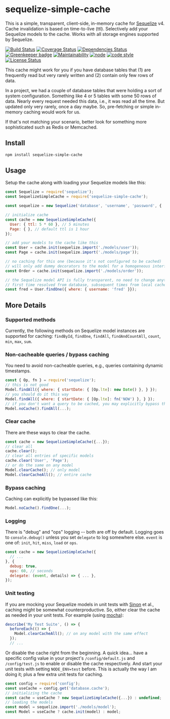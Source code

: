 # sequelize-simple-cache

This is a simple, transparent, client-side, in-memory cache for [Sequelize](https://github.com/sequelize/sequelize) v4.
Cache invalidation is based on time-to-live (ttl).
Selectively add your Sequelize models to the cache.
Works with all storage engines supported by Sequelize.

[![Build Status](https://travis-ci.org/frankthelen/sequelize-simple-cache.svg?branch=master)](https://travis-ci.org/frankthelen/sequelize-simple-cache)
[![Coverage Status](https://coveralls.io/repos/github/frankthelen/sequelize-simple-cache/badge.svg?branch=master)](https://coveralls.io/github/frankthelen/sequelize-simple-cache?branch=master)
[![Dependencies Status](https://david-dm.org/frankthelen/sequelize-simple-cache.svg)](https://david-dm.org/frankthelen/sequelize-simple-cache)
[![Greenkeeper badge](https://badges.greenkeeper.io/frankthelen/sequelize-simple-cache.svg)](https://greenkeeper.io/)
[![Maintainability](https://api.codeclimate.com/v1/badges/c8bdb1fc29ef12070cac/maintainability)](https://codeclimate.com/github/frankthelen/sequelize-simple-cache/maintainability)
[![node](https://img.shields.io/node/v/sequelize-simple-cache.svg)]()
[![code style](https://img.shields.io/badge/code_style-airbnb-brightgreen.svg)](https://github.com/airbnb/javascript)
[![License Status](http://img.shields.io/npm/l/sequelize-simple-cache.svg)]()

This cache might work for you if you have database tables that
(1) are frequently read but very rarely written and
(2) contain only few rows of data.

In a project, we had a couple of database tables that were holding a sort of system configuration.
Something like 4 or 5 tables with some 50 rows of data.
Nearly every request needed this data, i.e., it was read all the time.
But updated only very rarely, once a day maybe.
So, pre-fetching or simple in-memory caching would work for us.

If that's not matching your scenario,
better look for something more sophisticated such as Redis or Memcached.

## Install

```bash
npm install sequelize-simple-cache
```

## Usage

Setup the cache along with loading your Sequelize models like this:
```javascript
const Sequelize = require('sequelize');
const SequelizeSimpleCache = require('sequelize-simple-cache');

const sequelize = new Sequelize('database', 'username', 'password', { ... });

// initialize cache
const cache = new SequelizeSimpleCache({
  User: { ttl: 5 * 60 }, // 5 minutes
  Page: { }, // default ttl is 1 hour
});

// add your models to the cache like this
const User = cache.init(sequelize.import('./models/user'));
const Page = cache.init(sequelize.import('./models/page'));

// no caching for this one (because it's not configured to be cached)
// will only add dummy decorators to the model for a homogeneous interface to all models
const Order = cache.init(sequelize.import('./models/order'));

// the Sequelize model API is fully transparent, no need to change anything.
// first time resolved from database, subsequent times from local cache.
const fred = User.findOne({ where: { username: 'fred' }});
```

## More Details

### Supported methods

Currently, the following methods on Sequelize model instances are supported for caching:
`findById`, `findOne`, `findAll`, `findAndCountAll`, `count`, `min`, `max`, `sum`.

### Non-cacheable queries / bypass caching

You need to avoid non-cacheable queries, e.g., queries containing dynamic timestamps.
```javascript
const { Op, fn } = require('sequelize');
// this is not good
Model.findAll({ where: { startDate: { [Op.lte]: new Date() }, } });
// you should do it this way
Model.findAll({ where: { startDate: { [Op.lte]: fn('NOW') }, } });
// if you don't want a query to be cached, you may explicitly bypass the cache like this
Model.noCache().findAll(...);
```

### Clear cache

There are these ways to clear the cache.
```javascript
const cache = new SequelizeSimpleCache({...});
// clear all
cache.clear();
// clear all entries of specific models
cache.clear('User', 'Page');
// or do the same on any model
Model.clearCache(); // only model
Model.clearCacheAll(); // entire cache
```

### Bypass caching

Caching can explicitly be bypassed like this:
```javascript
Model.noCache().findOne(...);
```

### Logging

There is "debug" and "ops" logging -- both are off by default.
Logging goes to `console.debug()` unless you set `delegate` to log somewhere else.
`event` is one of: `init`, `hit`, `miss`, `load` or `ops`.
```javascript
const cache = new SequelizeSimpleCache({
  // ...
}, {
  debug: true,
  ops: 60, // seconds
  delegate: (event, details) => { ... },
});
```

### Unit testing

If you are mocking your Sequelize models in unit tests with [Sinon](https://sinonjs.org/) et al.,
caching might be somewhat counterproductive.
So, either clear the cache as needed in your unit tests. For example (using [mocha](https://mochajs.org/)):
```javascript
describe('My Test Suite', () => {
  beforeEach(() => {
    Model.clearCacheAll(); // on any model with the same effect
  });
  // ...
```

Or disable the cache right from the beginning.
A quick idea... have a specific config value in your project's `/config/default.js`
and `/config/test.js` to enable or disable the cache respectively.
And start your unit tests with setting `NODE_ENV=test` before.
This is actually the way I am doing it; plus a few extra unit tests for caching.
```javascript
const config = require('config');
const useCache = config.get('database.cache');
// initializing the cache
const cache = useCache ? new SequelizeSimpleCache({...}) : undefined;
// loading the models
const model = sequelize.import('./models/model');
const Model = useCache ? cache.init(model) : model;
```
